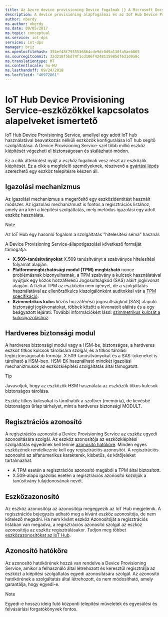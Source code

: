 ```yaml
---
title: Az Azure device provisioning Device fogalmak |} A Microsoft Docs
description: A device provisioning alapfogalmai és az IoT Hub Device Provisioning Service-eszközökre vonatkozó ismerteti
author: nberdy
ms.author: nberdy
ms.date: 09/05/2017
ms.topic: conceptual
ms.service: iot-dps
services: iot-dps
manager: briz
ms.openlocfilehash: 354ef48f7935536864cde9dc0d9a130fa5aeb865
ms.sourcegitcommit: 32d218f5bd74f1cd106f4248115985df631d0a8c
ms.translationtype: MT
ms.contentlocale: hu-HU
ms.lasthandoff: 09/24/2018
ms.locfileid: "46972861"
---
```

# <a name="iot-hub-device-provisioning-service-device-concepts"></a>IoT Hub Device Provisioning Service-eszközökkel kapcsolatos alapelveket ismertető

IoT Hub Device Provisioning Service, amellyel egy adott IoT hub használatával beavatkozás nélküli eszközök konfigurálása IoT hub segítő szolgáltatása. A Device Provisioning Service-szel több millió eszköz kiépítését végezheti el biztonságosan és skálázható módon.

Ez a cikk áttekintést nyújt a *eszköz* fogalmak vesz részt az eszközök kiépítését. Ez a cikk a megfelelő személyeknek, résztvevő a [gyártási lépés](about-iot-dps.md#manufacturing-step) szerezhető egy eszköz telepítésre készen áll.

## <a name="attestation-mechanism"></a>Igazolási mechanizmus

Az igazolási mechanizmus a megerősítő egy eszközidentitást használt módszer. Az igazolási mechanizmust is fontos a regisztrációs listához, amely arra kéri a kiépítési szolgáltatás, mely metódus igazolási egy adott eszköz használata.

> [!NOTE]
> Az IoT Hub egy hasonló fogalom a szolgáltatás "hitelesítési séma" használ.

A Device Provisioning Service-állapotigazolási következő formáját támogatja:
* **X.509-tanúsítványokat** X.509 tanúsítványt a szabványos hitelesítési folyamat alapján.
* **Platformmegbízhatósági modul (TPM) megbízható** nonce problémásnak bizonyulhatnak, a TPM szabvány a kulcsok használatával nyújtjuk egy közös hozzáférésű Jogosultságkód (SAS) aláírt jogkivonat alapján. A fizikai TPM az eszközön nem igényel, de a szolgáltatás használatával az ellenőrzőkulcs kiszolgálónként auditokkal vár a [TPM specifikáció](https://trustedcomputinggroup.org/work-groups/trusted-platform-module/).
* **Szimmetrikus kulcs** közös hozzáférésű jogosultságkód (SAS) alapuló [biztonsági jogkivonatokat](../iot-hub/iot-hub-devguide-security.md#security-tokens), többek között a kivonatolt aláírás és a egy beágyazott lejárati. További információkért lásd: [szimmetrikus kulcsát a kulcsigazoláshoz](concepts-symmetric-key-attestation.md).

## <a name="hardware-security-module"></a>Hardveres biztonsági modul

A hardveres biztonsági modul vagy a HSM-be, biztonságos, a hardveres eszköz titkos kulcsok tárolására szolgál, és a titkos tárolási legbiztonságosabb formája. X.509-tanúsítványokat és a SAS-tokeneket is tárolható a HSM-ben. HSM-EK használható mindkét igazolási mechanizmusok az eszközkiépítési szolgáltatás által támogatott.

> [!TIP]
> Javasoljuk, hogy az eszközök HSM használata az eszközök titkos kulcsok biztonságos tárolása.

Eszköz titkos kulcsokat is tárolhatók a szoftver (memória), de kevésbé biztonságos űrlap tárhelyet, mint a hardveres biztonsági MODULT.

## <a name="registration-id"></a>Regisztrációs azonosító

A regisztrációs azonosító a Device Provisioning Service az eszköz egyedi azonosítására szolgál. Az eszköz azonosítója az eszközkiépítési szolgáltatás egyedinek kell lennie [azonosító hatóköre](#id-scope). Minden egyes eszközének rendelkeznie kell egy regisztrációs azonosítót. A regisztrációs azonosító az alfanumerikus karakterek, kisbetűs, és kötőjeleket tartalmazhat.

* A TPM esetén a regisztrációs azonosító magából a TPM által biztosított.
* X.509-alapú igazolás esetén a regisztrációs azonosító közöljük a tanúsítvány tulajdonosának nevét.

## <a name="device-id"></a>Eszközazonosító

Az eszköz azonosítója az azonosítója megegyezik az IoT Hub megjelenik. A regisztrációs bejegyzés adható meg a kívánt eszköz azonosítója, de nem kötelező megadni. Ha nem kívánt eszköz Azonosítóját a regisztrációs listában van megadva, a regisztrációs azonosító szolgál az eszköz azonosítója az eszköz regisztrálásakor. Tudjon meg többet [eszközazonosítókat az IoT Hub](../iot-hub/iot-hub-devguide-identity-registry.md).

## <a name="id-scope"></a>Azonosító hatóköre

Az azonosító hatókörének hozzá van rendelve a Device Provisioning Service, amikor a felhasználó által létrehozott és keresztül regisztrálja az eszközt a kiépítési szolgáltatás egyedi azonosítására szolgál. Az azonosító hatókörének a szolgáltatás által létrehozott, és nem módosítható, amely garantálja, hogy egyedi-e.

> [!NOTE]
> Egyedi-e hosszú ideig futó központi telepítési műveletek és egyesülési és felvásárlási forgatókönyvek fontos.
